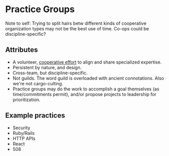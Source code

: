 # Practice Groups

Note to self: Trying to split hairs betw different kinds of cooperative organization types may not be the best use of time. Co-ops could be discipline-specific?

## Attributes

- A volunteer, [cooperative effort](https://en.wikipedia.org/wiki/Cooperative) to align and share specialized expertise.
- Persistent by nature, and design.
- Cross-team, but discipline-specific.
- Not guilds. The word guild is overloaded with ancient connotations. Also we're not cargo-culting.
- Practice groups may do the work to accomplish a goal themselves (as time/commitments permit), and/or propose projects to leadership for prioritization.

## Example practices

- Security
- Ruby/Rails
- HTTP APIs
- React
- 508
<!--stackedit_data:
eyJoaXN0b3J5IjpbLTE5Mjk3MjUwOTksMjQ5NTI2MTUzXX0=
-->